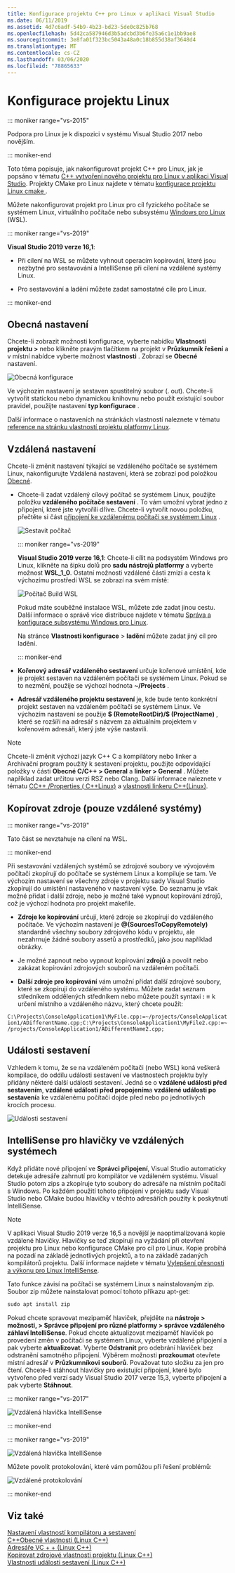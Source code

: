 ```yaml
---
title: Konfigurace projektu C++ pro Linux v aplikaci Visual Studio
ms.date: 06/11/2019
ms.assetid: 4d7c6adf-54b9-4b23-bd23-5de0c825b768
ms.openlocfilehash: 5d42ca587946d3b5adcbd3b6fe35a6c1e1bb9ae8
ms.sourcegitcommit: 3e8fa01f323bc5043a48a0c18b855d38af3648d4
ms.translationtype: MT
ms.contentlocale: cs-CZ
ms.lasthandoff: 03/06/2020
ms.locfileid: "78865633"
---
```

# <a name="configure-a-linux-project"></a>Konfigurace projektu Linux

::: moniker range="vs-2015"

Podpora pro Linux je k dispozici v systému Visual Studio 2017 nebo novějším.

::: moniker-end

Toto téma popisuje, jak nakonfigurovat projekt C++ pro Linux, jak je popsáno v tématu [ C++ vytvoření nového projektu pro Linux v aplikaci Visual Studio](create-a-new-linux-project.md). Projekty CMake pro Linux najdete v tématu [konfigurace projektu Linux cmake ](cmake-linux-project.md). 

Můžete nakonfigurovat projekt pro Linux pro cíl fyzického počítače se systémem Linux, virtuálního počítače nebo subsystému [Windows pro Linux](/windows/wsl/about) (WSL). 

::: moniker range="vs-2019"

**Visual Studio 2019 verze 16,1**:

- Při cílení na WSL se můžete vyhnout operacím kopírování, které jsou nezbytné pro sestavování a IntelliSense při cílení na vzdálené systémy Linux.

- Pro sestavování a ladění můžete zadat samostatné cíle pro Linux.

::: moniker-end

## <a name="general-settings"></a>Obecná nastavení

Chcete-li zobrazit možnosti konfigurace, vyberte nabídku **Vlastnosti projektu >** nebo klikněte pravým tlačítkem na projekt v **Průzkumník řešení** a v místní nabídce vyberte možnost **vlastnosti** . Zobrazí se **Obecné** nastavení.

![Obecná konfigurace](media/settings_general.png)

Ve výchozím nastavení je sestaven spustitelný soubor (. out). Chcete-li vytvořit statickou nebo dynamickou knihovnu nebo použít existující soubor pravidel, použijte nastavení **typ konfigurace** .

Další informace o nastaveních na stránkách vlastností naleznete v tématu [reference na stránku vlastností projektu platformy Linux](prop-pages-linux.md).

## <a name="remote-settings"></a>Vzdálená nastavení

Chcete-li změnit nastavení týkající se vzdáleného počítače se systémem Linux, nakonfigurujte Vzdálená nastavení, která se zobrazí pod položkou [Obecné](prop-pages/general-linux.md).

- Chcete-li zadat vzdálený cílový počítač se systémem Linux, použijte položku **vzdáleného počítače sestavení** . To vám umožní vybrat jedno z připojení, které jste vytvořili dříve. Chcete-li vytvořit novou položku, přečtěte si část [připojení ke vzdálenému počítači se systémem Linux](connect-to-your-remote-linux-computer.md) .

   ![Sestavit počítač](media/remote-build-machine-vs2019.png)

   ::: moniker range="vs-2019"

   **Visual Studio 2019 verze 16,1**: Chcete-li cílit na podsystém Windows pro Linux, klikněte na šipku dolů pro **sadu nástrojů platformy** a vyberte možnost **WSL_1_0**. Ostatní možnosti vzdálené části zmizí a cesta k výchozímu prostředí WSL se zobrazí na svém místě:

   ![Počítač Build WSL](media/wsl-remote-vs2019.png)

   Pokud máte souběžné instalace WSL, můžete zde zadat jinou cestu. Další informace o správě více distribuce najdete v tématu [Správa a konfigurace subsystému Windows pro Linux](/windows/wsl/wsl-config#set-a-default-distribution).

   Na stránce **Vlastnosti konfigurace** > **ladění** můžete zadat jiný cíl pro ladění.

   ::: moniker-end

- **Kořenový adresář vzdáleného sestavení** určuje kořenové umístění, kde je projekt sestaven na vzdáleném počítači se systémem Linux. Pokud se to nezmění, použije se výchozí hodnota **~/Projects** .

- **Adresář vzdáleného projektu sestavení** je, kde bude tento konkrétní projekt sestaven na vzdáleném počítači se systémem Linux. Ve výchozím nastavení se použije **$ (RemoteRootDir)/$ (ProjectName)** , které se rozšíří na adresář s názvem za aktuálním projektem v kořenovém adresáři, který jste výše nastavili.

> [!NOTE]
> Chcete-li změnit výchozí jazyk C++ C a kompilátory nebo linker a Archivační program použitý k sestavení projektu, použijte odpovídající položky v části **Obecné C/C++ > General** a **linker > General** . Můžete například zadat určitou verzi RSZ nebo Clang. Další informace naleznete v tématu [CC++ /Properties ( C++Linux)](prop-pages/c-cpp-linux.md) a [vlastnosti linkeru C++(Linux)](prop-pages/linker-linux.md).

## <a name="copy-sources-remote-systems-only"></a>Kopírovat zdroje (pouze vzdálené systémy)

::: moniker range="vs-2019"

Tato část se nevztahuje na cílení na WSL.

::: moniker-end

Při sestavování vzdálených systémů se zdrojové soubory ve vývojovém počítači zkopírují do počítače se systémem Linux a kompiluje se tam. Ve výchozím nastavení se všechny zdroje v projektu sady Visual Studio zkopírují do umístění nastaveného v nastavení výše. Do seznamu je však možné přidat i další zdroje, nebo je možné také vypnout kopírování zdrojů, což je výchozí hodnota pro projekt makefile.

- **Zdroje ke kopírování** určují, které zdroje se zkopírují do vzdáleného počítače. Ve výchozím nastavení je **\@(SourcesToCopyRemotely)** standardně všechny soubory zdrojového kódu v projektu, ale nezahrnuje žádné soubory assetů a prostředků, jako jsou například obrázky.

- Je možné zapnout nebo vypnout kopírování **zdrojů** a povolit nebo zakázat kopírování zdrojových souborů na vzdáleném počítači.

- **Další zdroje pro kopírování** vám umožní přidat další zdrojové soubory, které se zkopírují do vzdáleného systému. Můžete zadat seznam středníkem oddělených středníkem nebo můžete použít syntaxi **: =** k určení místního a vzdáleného názvu, který chcete použít:

`C:\Projects\ConsoleApplication1\MyFile.cpp:=~/projects/ConsoleApplication1/ADifferentName.cpp;C:\Projects\ConsoleApplication1\MyFile2.cpp:=~/projects/ConsoleApplication1/ADifferentName2.cpp;`

## <a name="build-events"></a>Události sestavení

Vzhledem k tomu, že se na vzdáleném počítači (nebo WSL) koná veškerá kompilace, do oddílu události sestavení ve vlastnostech projektu byly přidány některé další události sestavení. Jedná se o **vzdálené události před sestavením**, **vzdálené události před propojením**a **vzdálené události po sestavení**a ke vzdálenému počítači dojde před nebo po jednotlivých krocích procesu.

![Události sestavení](media/settings_buildevents.png)

## <a name="remote_intellisense"></a>IntelliSense pro hlavičky ve vzdálených systémech

Když přidáte nové připojení ve **Správci připojení**, Visual Studio automaticky detekuje adresáře zahrnutí pro kompilátor ve vzdáleném systému. Visual Studio potom zips a zkopíruje tyto soubory do adresáře na místním počítači s Windows. Po každém použití tohoto připojení v projektu sady Visual Studio nebo CMake budou hlavičky v těchto adresářích použity k poskytnutí IntelliSense.

> [!NOTE]
> V aplikaci Visual Studio 2019 verze 16,5 a novější je naoptimalizovaná kopie vzdálené hlavičky. Hlavičky se teď zkopírují na vyžádání při otevření projektu pro Linux nebo konfigurace CMake pro cíl pro Linux. Kopie probíhá na pozadí na základě jednotlivých projektů, a to na základě zadaných kompilátorů projektu. Další informace najdete v tématu [Vylepšení přesnosti a výkonu pro Linux IntelliSense](https://devblogs.microsoft.com/cppblog/improvements-to-accuracy-and-performance-of-linux-intellisense/).

Tato funkce závisí na počítači se systémem Linux s nainstalovaným zip. Soubor zip můžete nainstalovat pomocí tohoto příkazu apt-get:

```cmd
sudo apt install zip
```

Pokud chcete spravovat mezipaměť hlaviček, přejděte na **nástroje > možnosti, > Správce připojení pro různé platformy > správce vzdáleného záhlaví IntelliSense**. Pokud chcete aktualizovat mezipaměť hlaviček po provedení změn v počítači se systémem Linux, vyberte vzdálené připojení a pak vyberte **aktualizovat**. Vyberte **Odstranit** pro odebrání hlaviček bez odstranění samotného připojení. Výběrem možnosti **prozkoumat** otevřete místní adresář v **Průzkumníkovi souborů**. Považovat tuto složku za jen pro čtení. Chcete-li stáhnout hlavičky pro existující připojení, které bylo vytvořeno před verzí sady Visual Studio 2017 verze 15,3, vyberte připojení a pak vyberte **Stáhnout**.

::: moniker range="vs-2017"

![Vzdálená hlavička IntelliSense](media/remote-header-intellisense.png)

::: moniker-end

::: moniker range="vs-2019"

![Vzdálená hlavička IntelliSense](media/connection-manager-vs2019.png)

Můžete povolit protokolování, které vám pomůžou při řešení problémů:

![Vzdálené protokolování](media/remote-logging-vs2019.png)

::: moniker-end

## <a name="see-also"></a>Viz také

[Nastavení vlastností kompilátoru a sestavení](../build/working-with-project-properties.md)<br/>
[C++Obecné vlastnosti (Linux C++)](../linux/prop-pages/general-linux.md)<br/>
[Adresáře VC + + (Linux C++)](../linux/prop-pages/directories-linux.md)<br/>
[Kopírovat zdrojové vlastnosti projektu (Linux C++)](../linux/prop-pages/copy-sources-project.md)<br/>
[Vlastnosti události sestavení (Linux C++)](../linux/prop-pages/build-events-linux.md)
